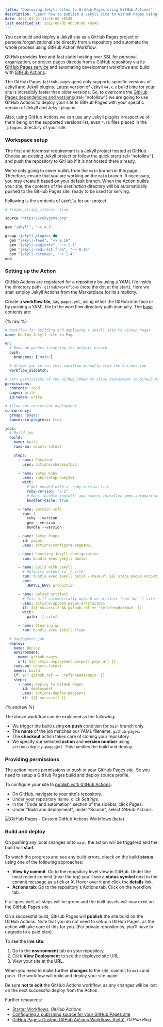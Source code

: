```yaml
---
title: "Deploying Jekyll sites to GitHub Pages using GitHub Actions"
description: "Learn how to publish a Jekyll site to GitHub Pages using custom GitHub Actions workflow."
date: 2021-03-21 11:30:00 +0545
last_modified_at: 2022-08-05 00:00:00 +0545
---
```


You can build and deploy a Jekyll site as a GitHub Pages project or personal/organizational site directly from a repository and automate the whole process using GitHub Action Workflow.

GitHub provides free and fast static hosting over SSL for personal, organization, or project pages directly from a GitHub repository via its [GitHub Pages service](https://help.github.com/articles/what-is-github-pages/) and automating development workflows and build with [GitHub Actions](https://docs.github.com/en/actions).

The GitHub Pages (`github-pages` gem) only supports specific versions of Jekyll and Jekyll plugins. Latest version of Jekyll `v4.x.x` build time for your site is incredibly faster than older versions. So, to overcome the [GitHub Pages dependencies and versions](https://pages.github.com/versions/){:rel="nofollow"} we are going to use GitHub Actions to deploy your site to GitHub Pages with your specific version of Jekyll and Jekyll plugins.

Also, using GitHub Actions we can use any Jekyll plugins irrespective of them being on the supported versions list, even `*.rb` files placed in the `_plugins` directory of your site.

### Workspace setup

The first and foremost requirement is a Jekyll project hosted at GitHub. Choose an existing Jekyll project or follow the [quick start](https://jekyllrb.com/docs/){:rel="nofollow"} and push the repository to GitHub if it is not hosted there already.

We're only going to cover builds from the `main` branch in this page. Therefore, ensure that you are working on the `main` branch. If necessary, you may create it based on your default branch. When the Action builds your site, the contents of the _destination_ directory will be automatically pushed to the GitHub Pages site, ready to be used for serving.

Following is the contents of `Gemfile` for our project:

```rb
# frozen_string_literal: true

source "https://rubygems.org"

gem "jekyll", "~> 4.2"

group :jekyll_plugins do  
  gem "jekyll-feed", "~> 0.16"
  gem "jekyll-paginate", "~> 1.1"
  gem "jekyll-redirect-from", "~> 0.16"
  gem "jekyll-sitemap", "~> 1.4"
end
```

### Setting up the Action

GitHub Actions are registered for a repository by using a YAML file inside the directory path `.github/workflows` (note the dot at the start). Here we shall employ Jekyll Actions from the Marketplace for its simplicity.

Create a **workflow file**, say `pages.yml`, using either the GitHub interface or by pushing a YAML file to the workflow directory path manually. The [base contents](https://raw.githubusercontent.com/actions/starter-workflows/main/pages/jekyll.yml) are:

{% raw %}

```yml
# Workflow for building and deploying a Jekyll site to GitHub Pages
name: Deploy Jekyll site to Page

on:
  # Runs on pushes targeting the default branch
  push:
    branches: ["main"]

  # Allows you to run this workflow manually from the Actions tab
  workflow_dispatch:

# Sets permissions of the GITHUB_TOKEN to allow deployment to GitHub Pages
permissions:
  contents: read
  pages: write
  id-token: write

# Allow one concurrent deployment
concurrency:
  group: "pages"
  cancel-in-progress: true

jobs:
  # Build job
  build:
    name: build
    runs-on: ubuntu-latest

    steps:
      - name: Checkout
        uses: actions/checkout@v3

      - name: Setup Ruby
        uses: ruby/setup-ruby@v1
        with:
          # Not needed with a .ruby-version file
          ruby-version: "3.1"
          # Runs 'bundle install' and caches installed gems automatically
          bundler-cache: true

      - name: Version info
        run: |
          ruby --version
          gem --version
          bundle --version

      - name: Setup Pages
        id: pages
        uses: actions/configure-pages@v1

      - name: Checking Jekyll configuration
        run: bundle exec jekyll doctor

      - name: Build with Jekyll
        # Defaults output to '/_site'
        run: bundle exec jekyll build --baseurl ${{ steps.pages.outputs.base_path }} --profile --trace
        env:
          JEKYLL_ENV: production

      - name: Upload artifact
        # This will automatically upload an artifact from the '/_site' directory
        uses: actions/upload-pages-artifact@v1
        if: ${{ success() && github.ref == 'refs/heads/main' }}
        with:
          path: ./_site/

      - name: Cleaning up
        run: bundle exec jekyll clean

  # Deployment job
  deploy:
    name: deploy
    environment:
      name: github-pages
      url: ${{ steps.deployment.outputs.page_url }}
    runs-on: ubuntu-latest
    needs: build
    if: ${{ github.ref == 'refs/heads/main' }}
    steps:
      - name: Deploy to GitHub Pages
        id: deployment
        uses: actions/deploy-pages@v1
        if: ${{ success() }}
```

{% endraw %}

The above workflow can be explained as the following:

- We trigger the build using **on.push** condition for `main` branch only.
- The **name** of the job matches our YAML filename: `github-pages`.
- The **checkout** action takes care of cloning your repository.
- We specify our selected **action** and **version number** using `actions/deploy-pages@v1`. This handles the build and deploy.

### Providing permissions

The action needs permissions to push to your GitHub Pages site. So you need to setup a GitHub Pages build and deploy source profile.

To configure your site to [publish with GitHub Actions](https://docs.github.com/en/pages/getting-started-with-github-pages/configuring-a-publishing-source-for-your-github-pages-site#publishing-with-a-custom-github-actions-workflow):

- On GitHub, navigate to your site's repository.
- Under your repository name, click _Settings_.
- In the "Code and automation" section of the sidebar, click _Pages_.
- Under "Build and deployment", under "Source", select _GitHub Actions_.

![GitHub Pages - Custom GitHub Actions Workflows (beta)](https://i0.wp.com/user-images.githubusercontent.com/14911070/178842638-51b834d3-6c54-423e-95fa-822f734fa98a.png?ssl=1)

### Build and deploy

On pushing any local changes onto `main`, the action will be triggered and the build will **start**.

To watch the progress and see any build errors, check on the build **status** using one of the following approaches:

- **View by commit**: Go to the repository level view in GitHub. Under the most recent commit (near the top) you'll see a **status symbol** next to the commit message as a tick or _X_. Hover over it and click the **details** link.
- **Actions tab**: Go to the repository's Actions tab. Click on the workflow tab.

If all goes well, all steps will be green and the built assets will now exist on the GitHub Pages site.

On a successful build, GitHub Pages will **publish** the site build on the GitHub Actions. Note that you do not need to setup a GitHub Pages, as the action will take care of this for you. (For private repositories, you'll have to upgrade to a paid plan).

To see the **live site**:

1. Go to the **environment** tab on your repository.
2. Click **View Deployment** to see the deployed site URL.
3. View your site at the **URL**.

When you need to make further **changes** to the site, commit to `main` and push. The workflow will build and deploy your site again.

Be sure **not to edit** the GitHub Actions workflow, as any changes will be lost on the next successful deploy from the Action.

Further resources:

- [Starter Workflows](https://github.com/actions/starter-workflows/tree/main/pages), _GitHub Actions_
- [Configuring a publishing source for your GitHub Pages site](https://docs.github.com/en/pages/getting-started-with-github-pages/configuring-a-publishing-source-for-your-github-pages-site#publishing-with-a-custom-github-actions-workflow)
- [GitHub Pages: Custom GitHub Actions Workflows (beta)](https://github.blog/changelog/2022-07-27-github-pages-custom-github-actions-workflows-beta/), _GitHub Blog_
